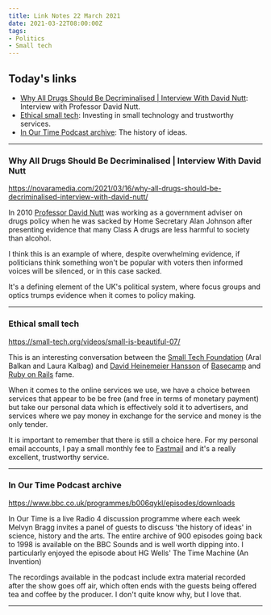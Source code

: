 ```yaml
---
title: Link Notes 22 March 2021
date: 2021-03-22T08:00:00Z
tags:
- Politics
- Small tech
---
```


## Today's links

* [Why All Drugs Should Be Decriminalised | Interview With David Nutt](/blog/links/2021/03/22#why-all-drugs-should-be-decriminalised--interview-with-david-nutt): Interview with Professor David Nutt.
* [Ethical small tech](/blog/links/2021/03/22#ethical-small-tech): Investing in small technology and trustworthy services.
* [In Our Time Podcast archive](/blog/links/2021/03/22#in-our-time-podcast-archive): The history of ideas.

<!--more-->

---

### Why All Drugs Should Be Decriminalised | Interview With David Nutt

https://novaramedia.com/2021/03/16/why-all-drugs-should-be-decriminalised-interview-with-david-nutt/

In 2010 [Professor David Nutt](https://www.imperial.ac.uk/people/d.nutt) was working as a government adviser on drugs policy when he was sacked by Home Secretary Alan Johnson after presenting evidence that many Class A drugs are less harmful to society than alcohol. 

I think this is an example of where, despite overwhelming evidence, if politicians think something won't be popular with voters then informed voices will be silenced, or in this case sacked.

It's a defining element of the UK's political system, where focus groups and optics trumps evidence when it comes to policy making. 

---

### Ethical small tech

https://small-tech.org/videos/small-is-beautiful-07/

This is an interesting conversation between the [Small Tech Foundation](http://small-tech.org/) (Aral Balkan and Laura Kalbag) and [David Heinemeier Hansson](https://dhh.dk/) of [Basecamp](https://www.basecamp.com) and [Ruby on Rails](https://rubyonrails.org/) fame.

When it comes to the online services we use, we have a choice between services that appear to be be free (and free in terms of monetary payment) but take our personal data which is effectively sold it to advertisers, and services where we pay money in exchange for the service and money is the only tender.

It is important to remember that there is still a choice here. For my personal email accounts, I pay a small monthly fee to [Fastmail](https://www.fastmail.com) and it's a really excellent, trustworthy service.

---

### In Our Time Podcast archive 

https://www.bbc.co.uk/programmes/b006qykl/episodes/downloads

In Our Time is a live Radio 4 discussion programme where each week Melvyn Bragg invites a panel of guests to discuss 'the history of ideas' in science, history and the arts. The entire archive of 900 episodes going back to 1998 is available on the BBC Sounds and is well worth dipping into. I particularly enjoyed the episode about HG Wells' The Time Machine (An Invention)

The recordings available in the podcast include extra material recorded after the show goes off air, which often ends with the guests being offered tea and coffee by the producer. I don't quite know why, but I love that.

---


